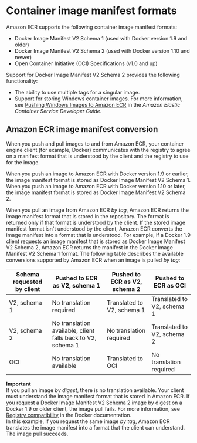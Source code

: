 # Container image manifest formats<a name="image-manifest-formats"></a>

Amazon ECR supports the following container image manifest formats:
+ Docker Image Manifest V2 Schema 1 \(used with Docker version 1\.9 and older\)
+ Docker Image Manifest V2 Schema 2 \(used with Docker version 1\.10 and newer\)
+ Open Container Initiative \(OCI\) Specifications \(v1\.0 and up\)

Support for Docker Image Manifest V2 Schema 2 provides the following functionality:
+ The ability to use multiple tags for a singular image\.
+ Support for storing Windows container images\. For more information, see [Pushing Windows Images to Amazon ECR](https://docs.aws.amazon.com/AmazonECS/latest/developerguide/windows_ecr.html) in the *Amazon Elastic Container Service Developer Guide*\.

## Amazon ECR image manifest conversion<a name="image-manifest-conversion"></a>

When you push and pull images to and from Amazon ECR, your container engine client \(for example, Docker\) communicates with the registry to agree on a manifest format that is understood by the client and the registry to use for the image\. 

When you push an image to Amazon ECR with Docker version 1\.9 or earlier, the image manifest format is stored as Docker Image Manifest V2 Schema 1\. When you push an image to Amazon ECR with Docker version 1\.10 or later, the image manifest format is stored as Docker Image Manifest V2 Schema 2\.

When you pull an image from Amazon ECR *by tag*, Amazon ECR returns the image manifest format that is stored in the repository\. The format is returned only if that format is understood by the client\. If the stored image manifest format isn't understood by the client, Amazon ECR converts the image manifest into a format that is understood\. For example, if a Docker 1\.9 client requests an image manifest that is stored as Docker Image Manifest V2 Schema 2, Amazon ECR returns the manifest in the Docker Image Manifest V2 Schema 1 format\. The following table describes the available conversions supported by Amazon ECR when an image is pulled *by tag*: 


| Schema requested by client | Pushed to ECR as V2, schema 1 | Pushed to ECR as V2, schema 2 | Pushed to ECR as OCI | 
| --- | --- | --- | --- | 
| V2, schema 1 | No translation required | Translated to V2, schema 1 | Translated to V2, schema 1 | 
| V2, schema 2 | No translation available, client falls back to V2, schema 1 | No translation required | Translated to V2, schema 2 | 
| OCI | No translation available | Translated to OCI | No translation required | 

**Important**  
If you pull an image *by digest*, there is no translation available\. Your client must understand the image manifest format that is stored in Amazon ECR\. If you request a Docker Image Manifest V2 Schema 2 image by digest on a Docker 1\.9 or older client, the image pull fails\. For more information, see [Registry compatibility](https://docs.docker.com/registry/compatibility/) in the Docker documentation\.  
In this example, if you request the same image *by tag*, Amazon ECR translates the image manifest into a format that the client can understand\. The image pull succeeds\.